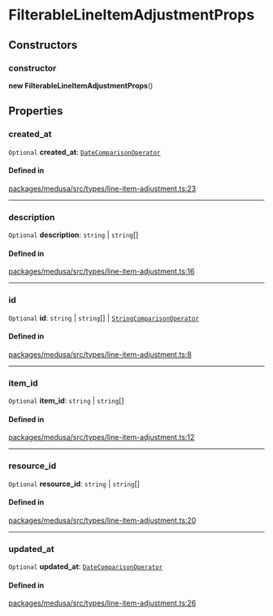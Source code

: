 # FilterableLineItemAdjustmentProps

## Constructors

### constructor

**new FilterableLineItemAdjustmentProps**()

## Properties

### created\_at

 `Optional` **created\_at**: [`DateComparisonOperator`](DateComparisonOperator.md)

#### Defined in

[packages/medusa/src/types/line-item-adjustment.ts:23](https://github.com/medusajs/medusa/blob/e39010127/packages/medusa/src/types/line-item-adjustment.ts#L23)

___

### description

 `Optional` **description**: `string` \| `string`[]

#### Defined in

[packages/medusa/src/types/line-item-adjustment.ts:16](https://github.com/medusajs/medusa/blob/e39010127/packages/medusa/src/types/line-item-adjustment.ts#L16)

___

### id

 `Optional` **id**: `string` \| `string`[] \| [`StringComparisonOperator`](StringComparisonOperator.md)

#### Defined in

[packages/medusa/src/types/line-item-adjustment.ts:8](https://github.com/medusajs/medusa/blob/e39010127/packages/medusa/src/types/line-item-adjustment.ts#L8)

___

### item\_id

 `Optional` **item\_id**: `string` \| `string`[]

#### Defined in

[packages/medusa/src/types/line-item-adjustment.ts:12](https://github.com/medusajs/medusa/blob/e39010127/packages/medusa/src/types/line-item-adjustment.ts#L12)

___

### resource\_id

 `Optional` **resource\_id**: `string` \| `string`[]

#### Defined in

[packages/medusa/src/types/line-item-adjustment.ts:20](https://github.com/medusajs/medusa/blob/e39010127/packages/medusa/src/types/line-item-adjustment.ts#L20)

___

### updated\_at

 `Optional` **updated\_at**: [`DateComparisonOperator`](DateComparisonOperator.md)

#### Defined in

[packages/medusa/src/types/line-item-adjustment.ts:26](https://github.com/medusajs/medusa/blob/e39010127/packages/medusa/src/types/line-item-adjustment.ts#L26)

